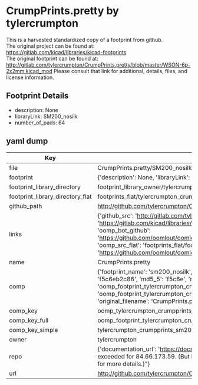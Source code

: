# CrumpPrints.pretty by tylercrumpton  
This is a harvested standardized copy of a footprint from github.  
The original project can be found at:  
https://gitlab.com/kicad/libraries/kicad-footprints  
The original footprint can be found at:
http://gitlab.com/tylercrumpton/CrumpPrints.pretty/blob/master/WSON-6p-2x2mm.kicad_mod
Please consult that link for additional, details, files, and license information.  
## Footprint Details
* description: None  
* libraryLink: SM200_nosilk  
* number_of_pads: 64  
## yaml dump  
| Key | Value |  
| --- | --- |  
| file | CrumpPrints.pretty/SM200_nosilk.kicad_mod |  
| footprint | {'description': None, 'libraryLink': 'SM200_nosilk', 'number_of_pads': 64} |  
| footprint_library_directory | footprint_library_owner/tylercrumpton_CrumpPrints.pretty |  
| footprint_library_directory_flat | footprints_flat/tylercrumpton_crumpprints_sm200_nosilk/working |  
| github_path | http://github.com/tylercrumpton/CrumpPrints.pretty/blob/master/SM200_nosilk.kicad_mod |  
| links | {'github_src': 'http://gitlab.com/tylercrumpton/CrumpPrints.pretty/blob/master/WSON-6p-2x2mm.kicad_mod', 'github_src_repo': 'https://gitlab.com/kicad/libraries/kicad-footprints', 'oomp_bot': 'footprints/tylercrumpton_crumpprints_sm200_nosilk/working', 'oomp_bot_github': 'https://github.com/oomlout/oomlout_oomp_footprint_bot/tree/main/footprints/tylercrumpton_crumpprints_sm200_nosilk/working', 'oomp_src_flat': 'footprints_flat/footprints_flat/tylercrumpton_crumpprints_sm200_nosilk/working', 'oomp_src_flat_github': 'https://github.com/oomlout/oomlout_oomp_footprint_src/tree/main/footprints_flat/tylercrumpton_crumpprints_sm200_nosilk/working'} |  
| name | CrumpPrints.pretty |  
| oomp | {'footprint_name': 'sm200_nosilk', 'library_name': 'crumpprints', 'md5': 'f5c6eb2c86b2f435f4ac20258d0a4b7f', 'md5_10': 'f5c6eb2c86', 'md5_5': 'f5c6e', 'md5_6': 'f5c6eb', 'oomp_key': 'oomp_tylercrumpton_crumpprints_sm200_nosilk', 'oomp_key_extra': 'oomp_footprint_tylercrumpton_crumpprints_sm200_nosilk', 'oomp_key_full': 'oomp_footprint_tylercrumpton_crumpprints_sm200_nosilk_f5c6eb', 'oomp_key_simple': 'tylercrumpton_crumpprints_sm200_nosilk', 'original_filename': 'CrumpPrints.pretty/SM200_nosilk.kicad_mod', 'owner_name': 'tylercrumpton'} |  
| oomp_key | oomp_tylercrumpton_crumpprints_sm200_nosilk |  
| oomp_key_full | oomp_footprint_tylercrumpton_crumpprints_sm200_nosilk |  
| oomp_key_simple | tylercrumpton_crumpprints_sm200_nosilk |  
| owner | tylercrumpton |  
| repo | {'documentation_url': 'https://docs.github.com/rest/overview/resources-in-the-rest-api#rate-limiting', 'message': "API rate limit exceeded for 84.66.173.59. (But here's the good news: Authenticated requests get a higher rate limit. Check out the documentation for more details.)"} |  
| url | http://github.com/tylercrumpton/CrumpPrints.pretty |  

